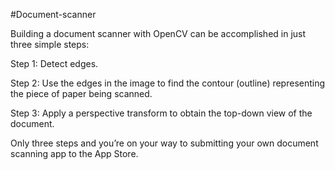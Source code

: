#Document-scanner

Building a document scanner with OpenCV can be accomplished in just 
three simple steps:

Step 1: Detect edges.

Step 2: Use the edges in the image to find the contour (outline) representing the piece of paper being scanned.

Step 3: Apply a perspective transform to obtain the top-down view of the document.

Only three steps and you’re on your way to submitting your own document scanning app to the App Store.
